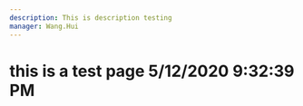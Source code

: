 ```yaml
---
description: This is description testing
manager: Wang.Hui
---
```

# this is a test page 5/12/2020 9:32:39 PM